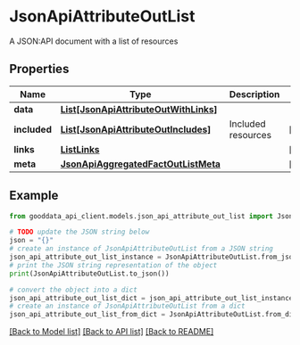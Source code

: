 # JsonApiAttributeOutList

A JSON:API document with a list of resources

## Properties

Name | Type | Description | Notes
------------ | ------------- | ------------- | -------------
**data** | [**List[JsonApiAttributeOutWithLinks]**](JsonApiAttributeOutWithLinks.md) |  | 
**included** | [**List[JsonApiAttributeOutIncludes]**](JsonApiAttributeOutIncludes.md) | Included resources | [optional] 
**links** | [**ListLinks**](ListLinks.md) |  | [optional] 
**meta** | [**JsonApiAggregatedFactOutListMeta**](JsonApiAggregatedFactOutListMeta.md) |  | [optional] 

## Example

```python
from gooddata_api_client.models.json_api_attribute_out_list import JsonApiAttributeOutList

# TODO update the JSON string below
json = "{}"
# create an instance of JsonApiAttributeOutList from a JSON string
json_api_attribute_out_list_instance = JsonApiAttributeOutList.from_json(json)
# print the JSON string representation of the object
print(JsonApiAttributeOutList.to_json())

# convert the object into a dict
json_api_attribute_out_list_dict = json_api_attribute_out_list_instance.to_dict()
# create an instance of JsonApiAttributeOutList from a dict
json_api_attribute_out_list_from_dict = JsonApiAttributeOutList.from_dict(json_api_attribute_out_list_dict)
```
[[Back to Model list]](../README.md#documentation-for-models) [[Back to API list]](../README.md#documentation-for-api-endpoints) [[Back to README]](../README.md)


